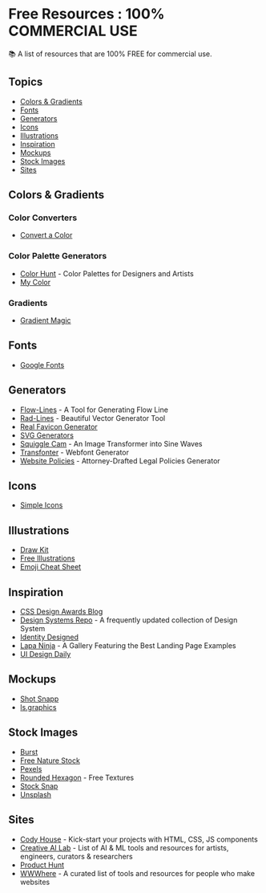 # Free Resources : 100% COMMERCIAL USE
:books: A list of resources that are 100% FREE for commercial use.

## Topics
- [Colors & Gradients](#colors-&-gradients)
- [Fonts](#fonts)
- [Generators](#generators)
- [Icons](#icons)
- [Illustrations](#illustrations)
- [Inspiration](#inspiration)
- [Mockups](#mockups)
- [Stock Images](#stock-images)
- [Sites](#sites)

## Colors & Gradients
### Color Converters
- [Convert a Color](https://convertacolor.com/)
### Color Palette Generators
- [Color Hunt](https://www.colorhunt.co/) - Color Palettes for Designers and Artists
- [My Color](https://mycolor.space/)
### Gradients
- [Gradient Magic](https://www.gradientmagic.com/)

## Fonts
- [Google Fonts](https://fonts.google.com/)

## Generators
- [Flow-Lines](https://msurguy.github.io/flow-lines/) - A Tool for Generating Flow Line
- [Rad-Lines](https://msurguy.github.io/rad-lines/) - Beautiful Vector Generator Tool
- [Real Favicon Generator](https://realfavicongenerator.net/)
- [SVG Generators](https://drawingbots.net/knowledge/tools)
- [Squiggle Cam](https://msurguy.github.io/SquiggleCam/) - An Image Transformer into Sine Waves
- [Transfonter](https://transfonter.org/) - Webfont Generator
- [Website Policies](https://www.websitepolicies.com/) - Attorney-Drafted Legal Policies Generator

## Icons
- [Simple Icons](https://simpleicons.org/)

## Illustrations
- [Draw Kit](https://drawkit.com/)
- [Free Illustrations](https://freeillustrations.xyz/)
- [Emoji Cheat Sheet](https://www.webfx.com/tools/emoji-cheat-sheet/)

## Inspiration
- [CSS Design Awards Blog](https://www.cssdesignawards.com/blog)
- [Design Systems Repo](https://designsystemsrepo.com/) - A frequently updated collection of Design System
- [Identity Designed](https://identitydesigned.com/)
- [Lapa Ninja](https://www.lapa.ninja/) - A Gallery Featuring the Best Landing Page Examples
- [UI Design Daily](https://www.uidesigndaily.com/)

## Mockups
- [Shot Snapp](https://shotsnapp.com/)
- [ls.graphics](https://www.ls.graphics/free-mockups)

## Stock Images
- [Burst](https://burst.shopify.com/)
- [Free Nature Stock](https://freenaturestock.com/)
- [Pexels](https://www.pexels.com/)
- [Rounded Hexagon](https://www.roundedhexagon.com/textures/) - Free Textures
- [Stock Snap](https://stocksnap.io/)
- [Unsplash](https://unsplash.com/)

## Sites
- [Cody House](https://codyhouse.co/) - Kick-start your projects with HTML, CSS, JS components
- [Creative AI Lab](https://creative-ai.org/) - List of AI & ML tools and resources for artists, engineers, curators & researchers
- [Product Hunt](https://www.producthunt.com/)
- [WWWhere](http://wwwhere.io/) - A curated list of tools and resources for people who make websites